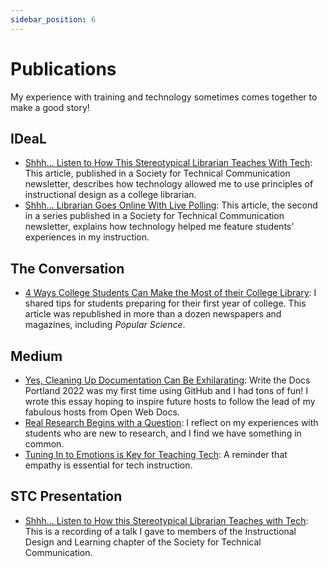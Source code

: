 ```yaml
---
sidebar_position: 6
---
```


# Publications

My experience with training and technology sometimes comes together to make a good story!

## IDeaL

* [Shhh... Listen to How This Stereotypical Librarian Teaches With Tech](https://www.stcidlsig.org/shhh-listen-to-how-this-stereotypical-librarian-teaches-with-tech/): This article, published in a Society for Technical Communication newsletter, describes how technology allowed me to use principles of instructional design as a college librarian.
* [Shhh... Librarian Goes Online With Live Polling](https://www.stcidlsig.org/q3_2022_newsletter_listen-to-how-this-stereotypical-librarian-teaches-with-tech-copy/): This article, the second in a series published in a Society for Technical Communication newsletter, explains how technology helped me feature students’ experiences in my instruction.

## The Conversation

* [4 Ways College Students Can Make the Most of their College Library](https://theconversation.com/4-ways-college-students-can-make-the-most-of-their-college-library-163790): I shared tips for students preparing for their first year of college. This article was republished in more than a dozen newspapers and magazines, including *Popular Science*.

## Medium

* [Yes, Cleaning Up Documentation Can Be Exhilarating](https://carrie-m-macfarlane.medium.com/yes-cleaning-up-documentation-can-be-exhilarating-dd9332e7285b): Write the Docs Portland 2022 was my first time using GitHub and I had tons of fun! I wrote this essay hoping to inspire future hosts to follow the lead of my fabulous hosts from Open Web Docs.
* [Real Research Begins with a Question](https://carrie-m-macfarlane.medium.com/real-research-begins-with-a-question-e3a02073a7d5): I reflect on my experiences with students who are new to research, and I find we have something in common.
* [Tuning In to Emotions is Key for Teaching Tech](https://carrie-m-macfarlane.medium.com/tuning-in-to-emotions-is-key-for-teaching-tech-b8bf2af59537): A reminder that empathy is essential for tech instruction.

## STC Presentation

* [Shhh... Listen to How this Stereotypical Librarian Teaches with Tech](https://youtu.be/4Qdhmr7Fg0M?si=KtXb7z3fb3XOM4m9): This is a recording of a talk I gave to members of the Instructional Design and Learning chapter of the Society for Technical Communication.
